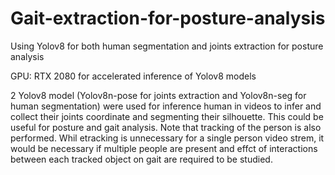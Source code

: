 # Gait-extraction-for-posture-analysis
Using Yolov8 for both human segmentation and joints extraction for posture analysis

GPU: RTX 2080 for accelerated inference of Yolov8 models

2 Yolov8 model (Yolov8n-pose for joints extraction and Yolov8n-seg for human segmentation) were used for inference human in videos to infer and collect their joints coordinate and segmenting their silhouette. This could be useful for posture and gait analysis. Note that tracking of the person is also performed. Whil etracking is unnecessary for a single person video strem, it would be necessary if multiple people are present and effct of interactions between each tracked object on gait are required to be studied.  
